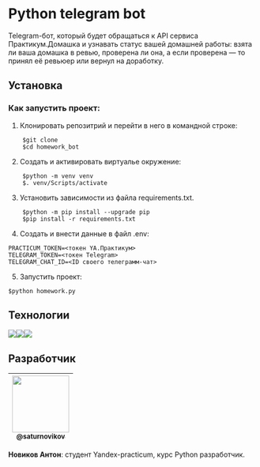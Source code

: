 # Python telegram bot
Telegram-бот, который будет обращаться к API сервиса Практикум.Домашка и узнавать статус вашей домашней работы: взята ли ваша домашка в ревью, проверена ли она, а если проверена — то принял её ревьюер или вернул на доработку.


## Установка
### Как запустить проект:

1. Клонировать репозитрий и перейти в него в командной строке:

```
    $git clone 
    $cd homework_bot
```

2. Создать и активировать виртуалье окружение:

```
    $python -m venv venv
    $. venv/Scripts/activate
```

3. Установить зависимости из файла requirements.txt.

```
    $python -m pip install --upgrade pip
    $pip install -r requirements.txt
```

4. Создать и внести данные в файл .env:

```
PRACTICUM_TOKEN=<токен YA.Практикум>
TELEGRAM_TOKEN=<токен Telegram>
TELEGRAM_CHAT_ID=<ID своего телеграмм-чат>
```

5. Запустить проект:

```$python homework.py ```

## Технологии

<img src="https://img.shields.io/badge/Python-FFD43B?style=for-the-badge&logo=python&logoColor=blue" /><img src="https://img.shields.io/badge/GitHub-100000?style=for-the-badge&logo=github&logoColor=white" /><img src="https://img.shields.io/badge/Telegram-2CA5E0?style=for-the-badge&logo=telegram&logoColor=white" />


## Разработчик

| [<img src="https://github.com/saturnovikov.png?size=115" width="115"><br><sub>@saturnovikov</sub>](https://github.com/saturnovikov) |
| :---------------------------------------------------------------------------------------------------------------------: |
**Новиков Антон**: студент Yandex-practicum, курс Python разработчик.
